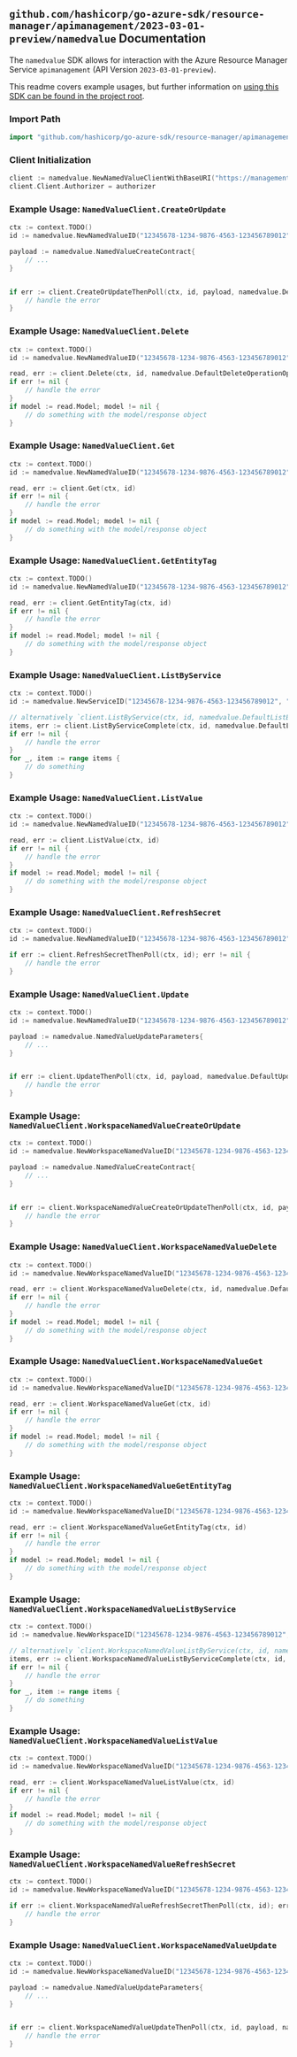 
## `github.com/hashicorp/go-azure-sdk/resource-manager/apimanagement/2023-03-01-preview/namedvalue` Documentation

The `namedvalue` SDK allows for interaction with the Azure Resource Manager Service `apimanagement` (API Version `2023-03-01-preview`).

This readme covers example usages, but further information on [using this SDK can be found in the project root](https://github.com/hashicorp/go-azure-sdk/tree/main/docs).

### Import Path

```go
import "github.com/hashicorp/go-azure-sdk/resource-manager/apimanagement/2023-03-01-preview/namedvalue"
```


### Client Initialization

```go
client := namedvalue.NewNamedValueClientWithBaseURI("https://management.azure.com")
client.Client.Authorizer = authorizer
```


### Example Usage: `NamedValueClient.CreateOrUpdate`

```go
ctx := context.TODO()
id := namedvalue.NewNamedValueID("12345678-1234-9876-4563-123456789012", "example-resource-group", "serviceValue", "namedValueIdValue")

payload := namedvalue.NamedValueCreateContract{
	// ...
}


if err := client.CreateOrUpdateThenPoll(ctx, id, payload, namedvalue.DefaultCreateOrUpdateOperationOptions()); err != nil {
	// handle the error
}
```


### Example Usage: `NamedValueClient.Delete`

```go
ctx := context.TODO()
id := namedvalue.NewNamedValueID("12345678-1234-9876-4563-123456789012", "example-resource-group", "serviceValue", "namedValueIdValue")

read, err := client.Delete(ctx, id, namedvalue.DefaultDeleteOperationOptions())
if err != nil {
	// handle the error
}
if model := read.Model; model != nil {
	// do something with the model/response object
}
```


### Example Usage: `NamedValueClient.Get`

```go
ctx := context.TODO()
id := namedvalue.NewNamedValueID("12345678-1234-9876-4563-123456789012", "example-resource-group", "serviceValue", "namedValueIdValue")

read, err := client.Get(ctx, id)
if err != nil {
	// handle the error
}
if model := read.Model; model != nil {
	// do something with the model/response object
}
```


### Example Usage: `NamedValueClient.GetEntityTag`

```go
ctx := context.TODO()
id := namedvalue.NewNamedValueID("12345678-1234-9876-4563-123456789012", "example-resource-group", "serviceValue", "namedValueIdValue")

read, err := client.GetEntityTag(ctx, id)
if err != nil {
	// handle the error
}
if model := read.Model; model != nil {
	// do something with the model/response object
}
```


### Example Usage: `NamedValueClient.ListByService`

```go
ctx := context.TODO()
id := namedvalue.NewServiceID("12345678-1234-9876-4563-123456789012", "example-resource-group", "serviceValue")

// alternatively `client.ListByService(ctx, id, namedvalue.DefaultListByServiceOperationOptions())` can be used to do batched pagination
items, err := client.ListByServiceComplete(ctx, id, namedvalue.DefaultListByServiceOperationOptions())
if err != nil {
	// handle the error
}
for _, item := range items {
	// do something
}
```


### Example Usage: `NamedValueClient.ListValue`

```go
ctx := context.TODO()
id := namedvalue.NewNamedValueID("12345678-1234-9876-4563-123456789012", "example-resource-group", "serviceValue", "namedValueIdValue")

read, err := client.ListValue(ctx, id)
if err != nil {
	// handle the error
}
if model := read.Model; model != nil {
	// do something with the model/response object
}
```


### Example Usage: `NamedValueClient.RefreshSecret`

```go
ctx := context.TODO()
id := namedvalue.NewNamedValueID("12345678-1234-9876-4563-123456789012", "example-resource-group", "serviceValue", "namedValueIdValue")

if err := client.RefreshSecretThenPoll(ctx, id); err != nil {
	// handle the error
}
```


### Example Usage: `NamedValueClient.Update`

```go
ctx := context.TODO()
id := namedvalue.NewNamedValueID("12345678-1234-9876-4563-123456789012", "example-resource-group", "serviceValue", "namedValueIdValue")

payload := namedvalue.NamedValueUpdateParameters{
	// ...
}


if err := client.UpdateThenPoll(ctx, id, payload, namedvalue.DefaultUpdateOperationOptions()); err != nil {
	// handle the error
}
```


### Example Usage: `NamedValueClient.WorkspaceNamedValueCreateOrUpdate`

```go
ctx := context.TODO()
id := namedvalue.NewWorkspaceNamedValueID("12345678-1234-9876-4563-123456789012", "example-resource-group", "serviceValue", "workspaceIdValue", "namedValueIdValue")

payload := namedvalue.NamedValueCreateContract{
	// ...
}


if err := client.WorkspaceNamedValueCreateOrUpdateThenPoll(ctx, id, payload, namedvalue.DefaultWorkspaceNamedValueCreateOrUpdateOperationOptions()); err != nil {
	// handle the error
}
```


### Example Usage: `NamedValueClient.WorkspaceNamedValueDelete`

```go
ctx := context.TODO()
id := namedvalue.NewWorkspaceNamedValueID("12345678-1234-9876-4563-123456789012", "example-resource-group", "serviceValue", "workspaceIdValue", "namedValueIdValue")

read, err := client.WorkspaceNamedValueDelete(ctx, id, namedvalue.DefaultWorkspaceNamedValueDeleteOperationOptions())
if err != nil {
	// handle the error
}
if model := read.Model; model != nil {
	// do something with the model/response object
}
```


### Example Usage: `NamedValueClient.WorkspaceNamedValueGet`

```go
ctx := context.TODO()
id := namedvalue.NewWorkspaceNamedValueID("12345678-1234-9876-4563-123456789012", "example-resource-group", "serviceValue", "workspaceIdValue", "namedValueIdValue")

read, err := client.WorkspaceNamedValueGet(ctx, id)
if err != nil {
	// handle the error
}
if model := read.Model; model != nil {
	// do something with the model/response object
}
```


### Example Usage: `NamedValueClient.WorkspaceNamedValueGetEntityTag`

```go
ctx := context.TODO()
id := namedvalue.NewWorkspaceNamedValueID("12345678-1234-9876-4563-123456789012", "example-resource-group", "serviceValue", "workspaceIdValue", "namedValueIdValue")

read, err := client.WorkspaceNamedValueGetEntityTag(ctx, id)
if err != nil {
	// handle the error
}
if model := read.Model; model != nil {
	// do something with the model/response object
}
```


### Example Usage: `NamedValueClient.WorkspaceNamedValueListByService`

```go
ctx := context.TODO()
id := namedvalue.NewWorkspaceID("12345678-1234-9876-4563-123456789012", "example-resource-group", "serviceValue", "workspaceIdValue")

// alternatively `client.WorkspaceNamedValueListByService(ctx, id, namedvalue.DefaultWorkspaceNamedValueListByServiceOperationOptions())` can be used to do batched pagination
items, err := client.WorkspaceNamedValueListByServiceComplete(ctx, id, namedvalue.DefaultWorkspaceNamedValueListByServiceOperationOptions())
if err != nil {
	// handle the error
}
for _, item := range items {
	// do something
}
```


### Example Usage: `NamedValueClient.WorkspaceNamedValueListValue`

```go
ctx := context.TODO()
id := namedvalue.NewWorkspaceNamedValueID("12345678-1234-9876-4563-123456789012", "example-resource-group", "serviceValue", "workspaceIdValue", "namedValueIdValue")

read, err := client.WorkspaceNamedValueListValue(ctx, id)
if err != nil {
	// handle the error
}
if model := read.Model; model != nil {
	// do something with the model/response object
}
```


### Example Usage: `NamedValueClient.WorkspaceNamedValueRefreshSecret`

```go
ctx := context.TODO()
id := namedvalue.NewWorkspaceNamedValueID("12345678-1234-9876-4563-123456789012", "example-resource-group", "serviceValue", "workspaceIdValue", "namedValueIdValue")

if err := client.WorkspaceNamedValueRefreshSecretThenPoll(ctx, id); err != nil {
	// handle the error
}
```


### Example Usage: `NamedValueClient.WorkspaceNamedValueUpdate`

```go
ctx := context.TODO()
id := namedvalue.NewWorkspaceNamedValueID("12345678-1234-9876-4563-123456789012", "example-resource-group", "serviceValue", "workspaceIdValue", "namedValueIdValue")

payload := namedvalue.NamedValueUpdateParameters{
	// ...
}


if err := client.WorkspaceNamedValueUpdateThenPoll(ctx, id, payload, namedvalue.DefaultWorkspaceNamedValueUpdateOperationOptions()); err != nil {
	// handle the error
}
```
